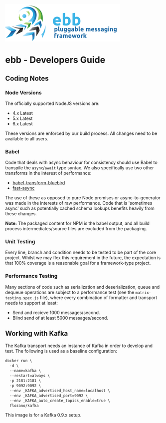 ![Project Logo](images/logo.png)

# ebb - Developers Guide

## Coding Notes

### Node Versions
The officially supported NodeJS versions are:

  - 4.x Latest
  - 5.x Latest
  - 6.x Latest

These versions are enforced by our build process. All changes need to be available
to all users.

### Babel
Code that deals with async behaviour for consistency should use Babel to transpile
the `async`/`await` type syntax. We also specifically use two other transforms
in the interest of performance:

  - [babel-transform-bluebird](https://www.npmjs.com/package/babel-plugin-transform-bluebird)
  - [fast-async](https://www.npmjs.com/package/fast-async)

The use of these as opposed to pure Node promises or async-to-generator was
made in the interests of raw performance. Code that is 'sometimes async' such
as potentially cached schema lookups benefits heavily from these changes.

__Note:__ The packaged content for NPM is the babel output, and all build process
intermediates/source files are excluded from the packaging.

### Unit Testing
Every line, branch and condition needs to be tested to be part of the core project.
Whilst we may flex this requirement in the future, the expectation is that 100% coverage
is a reasonable goal for a framework-type project.

### Performance Testing
Many sections of code such as serialization and deserialization, queue and dequeue
operations are subject to a performance test (see the `matrix-testing.spec.js` file),
where every combination of formatter and transport needs to support at least:

  - Send and recieve 1000 messages/second.
  - Blind send of at least 5000 messages/second.

## Working with Kafka
The Kafka transport needs an instance of Kafka in order to develop and test. The
following is used as a baseline configuration:

    docker run \
      -d \
      --name=kafka \
      --restart=always \
      -p 2181:2181 \
      -p 9092:9092 \
      --env _KAFKA_advertised_host_name=localhost \
      --env _KAFKA_advertised_port=9092 \
      --env _KAFKA_auto_create_topics_enable=true \
      flozano/kafka

This image is for a Kafka 0.9.x setup.